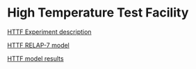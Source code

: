 # High Temperature Test Facility

[HTTF Experiment description](facility_and_transient_description.md)

[HTTF RELAP-7 model](httf_multiapp_model.md)

[HTTF model results](httf_multiapp_results.md)